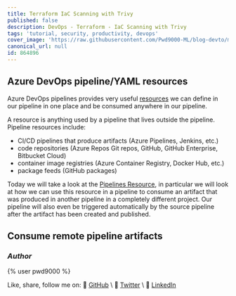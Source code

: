 ```yaml
---
title: Terraform IaC Scanning with Trivy
published: false
description: DevOps - Terraform - IaC Scanning with Trivy
tags: 'tutorial, security, productivity, devops'
cover_image: 'https://raw.githubusercontent.com/Pwd9000-ML/blog-devto/main/posts/DevOps-Terraform-Trivy/assets/main-trivy.png'
canonical_url: null
id: 864896
---
```


## Azure DevOps pipeline/YAML resources

Azure DevOps pipelines provides very useful [resources](https://docs.microsoft.com/en-us/azure/devops/pipelines/process/resources?view=azure-devops&tabs=schema) we can define in our pipeline in one place and be consumed anywhere in our pipeline.

A resource is anything used by a pipeline that lives outside the pipeline. Pipeline resources include:

- CI/CD pipelines that produce artifacts (Azure Pipelines, Jenkins, etc.)
- code repositories (Azure Repos Git repos, GitHub, GitHub Enterprise, Bitbucket Cloud)
- container image registries (Azure Container Registry, Docker Hub, etc.)
- package feeds (GitHub packages)

Today we will take a look at the [Pipelines Resource](https://docs.microsoft.com/en-us/azure/devops/pipelines/process/resources?view=azure-devops&tabs=schema#resources-pipelines), in particular we will look at how we can use this resource in a pipeline to consume an artifact that was produced in another pipeline in a completely different project. Our pipeline will also even be triggered automatically by the source pipeline after the artifact has been created and published.

## Consume remote pipeline artifacts

### _Author_

{% user pwd9000 %}

Like, share, follow me on: :octopus: [GitHub](https://github.com/Pwd9000-ML) \ :penguin: [Twitter](https://twitter.com/pwd9000) \ :space_invader: [LinkedIn](https://www.linkedin.com/in/marcel-l-61b0a96b/)
